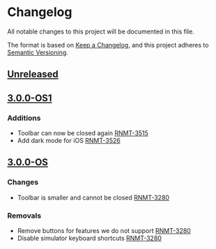 # Changelog

All notable changes to this project will be documented in this file.

The format is based on [Keep a Changelog](https://keepachangelog.com/en/1.0.0/),
and this project adheres to [Semantic Versioning](https://semver.org/spec/v2.0.0.html).

## [Unreleased]

## [3.0.0-OS1]
### Additions
- Toolbar can now be closed again [RNMT-3515](https://outsystemsrd.atlassian.net/browse/RNMT-3515)
- Add dark mode for iOS [RNMT-3526](https://outsystemsrd.atlassian.net/browse/RNMT-3526)

## [3.0.0-OS]
### Changes
- Toolbar is smaller and cannot be closed [RNMT-3280](https://outsystemsrd.atlassian.net/browse/RNMT-3280)

### Removals
- Remove buttons for features we do not support [RNMT-3280](https://outsystemsrd.atlassian.net/browse/RNMT-3280)
- Disable simulator keyboard shortcuts [RNMT-3280](https://outsystemsrd.atlassian.net/browse/RNMT-3280)

[Unreleased]: https://github.com/OutSystems/FLEX/compare/3.0.0-OS1...outsystems
[3.0.0-OS1]: https://github.com/OutSystems/FLEX/compare/3.0.0-OS...3.0.0-OS1
[3.0.0-OS]: https://github.com/OutSystems/FLEX/compare/3.0.0...3.0.0-OS
